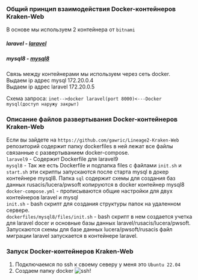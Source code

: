 ### Общий принцип взаимодействия  Docker-контейнеров Kraken-Web
В основе мы используем 2 контейнера от `bitnami`
 ##### laravel - [laravel](https://hub.docker.com/r/bitnami/laravel/)
 ##### mysql8 - [mysql8](https://hub.docker.com/r/bitnami/mysql)

 Связь между контейнерами мы используем через сеть docker.  
 Выдаем ip адрес mysql 172.20.0.4  
 Выдаем ip адрес laravel 172.20.0.5  

 Схема запроса: `inet-->docker laravel(port 8000)<---Docker mysql(доступ наружу закрыт)`
 


### Описание файлов развертывания Docker-контейнеров Kraken-Web

Если вы зайдете на `https://github.com/gawric/Lineage2-Kraken-Web` репозиторий содержит папку
dockerfiles в ней лежат все файлы связанные с развертыванием docker-compose.  
`laravel9` - Содержит Dockerfile для laravel9  
`mysql8` - Так же есть Dockerfile и подпапка files c файлами `init.sh` и `start.sh` эти скрипты запускаются после старта mysql в докер контейнере mysql8. Папка `sql` содержит схемы для создания баз данных rusacis/lucera/pwsoft копируются в docker контейнер mysql8  
`docker-compose.yml` - прописываются общие настройки для двух контейнеров laravel и mysql  
`init.sh` - bash скрипт для создания структуры папок на удаленном сервере.    
`dockerfiles/mysql8/files/init.sh` - bash скрипт в нем создается учетка для laravel docer и основные базы данных laravel/rusacis/lucera/pwsoft. Запускаются схемы для базе данных lucera/pwsoft/rusacis файл миграции laravel запускается в контейнере laravel.

### Запуск Docker-контейнеров Kraken-Web
1. Подключаемся по ssh к своему северу у меня это `Ubuntu 22.04`  
2. Создаем папку docker ![ssh!](https://i.ibb.co/7Ngy24D/1.png)  
